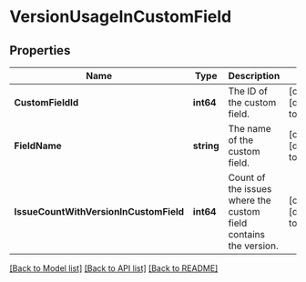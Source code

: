 # VersionUsageInCustomField

## Properties
Name | Type | Description | Notes
------------ | ------------- | ------------- | -------------
**CustomFieldId** | **int64** | The ID of the custom field. | [optional] [default to null]
**FieldName** | **string** | The name of the custom field. | [optional] [default to null]
**IssueCountWithVersionInCustomField** | **int64** | Count of the issues where the custom field contains the version. | [optional] [default to null]

[[Back to Model list]](../README.md#documentation-for-models) [[Back to API list]](../README.md#documentation-for-api-endpoints) [[Back to README]](../README.md)

